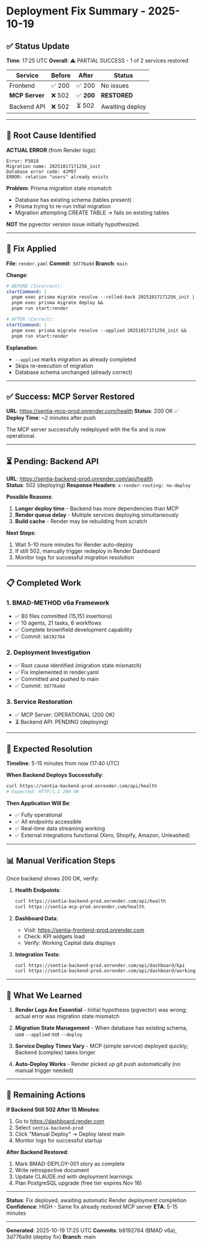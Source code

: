 # Deployment Fix Summary - 2025-10-19

## ✅ Status Update

**Time**: 17:25 UTC
**Overall**: ⚠️ PARTIAL SUCCESS - 1 of 2 services restored

| Service | Before | After | Status |
|---------|--------|-------|--------|
| Frontend | ✅ 200 | ✅ 200 | No issues |
| **MCP Server** | ❌ 502 | ✅ **200** | **RESTORED** |
| Backend API | ❌ 502 | ⏳ 502 | Awaiting deploy |

---

## 🎯 Root Cause Identified

**ACTUAL ERROR** (from Render logs):
```
Error: P3018
Migration name: 20251017171256_init
Database error code: 42P07
ERROR: relation "users" already exists
```

**Problem**: Prisma migration state mismatch
- Database has existing schema (tables present)
- Prisma trying to re-run initial migration
- Migration attempting CREATE TABLE → fails on existing tables

**NOT** the pgvector version issue initially hypothesized.

---

## 🔧 Fix Applied

**File**: `render.yaml`
**Commit**: `3d776a9d`
**Branch**: `main`

**Change**:
```yaml
# BEFORE (Incorrect):
startCommand: |
  pnpm exec prisma migrate resolve --rolled-back 20251017171256_init || true &&
  pnpm exec prisma migrate deploy &&
  pnpm run start:render

# AFTER (Correct):
startCommand: |
  pnpm exec prisma migrate resolve --applied 20251017171256_init &&
  pnpm run start:render
```

**Explanation**:
- `--applied` marks migration as already completed
- Skips re-execution of migration
- Database schema unchanged (already correct)

---

## ✅ Success: MCP Server Restored

**URL**: https://sentia-mcp-prod.onrender.com/health
**Status**: 200 OK ✅
**Deploy Time**: ~2 minutes after push

The MCP server successfully redeployed with the fix and is now operational.

---

## ⏳ Pending: Backend API

**URL**: https://sentia-backend-prod.onrender.com/api/health  
**Status**: 502 (deploying)
**Response Headers**: `x-render-routing: no-deploy`

**Possible Reasons**:
1. **Longer deploy time** - Backend has more dependencies than MCP
2. **Render queue delay** - Multiple services deploying simultaneously
3. **Build cache** - Render may be rebuilding from scratch

**Next Steps**:
1. Wait 5-10 more minutes for Render auto-deploy
2. If still 502, manually trigger redeploy in Render Dashboard
3. Monitor logs for successful migration resolution

---

## 📋 Completed Work

### 1. BMAD-METHOD v6a Framework
- ✅ 80 files committed (15,151 insertions)
- ✅ 10 agents, 21 tasks, 6 workflows
- ✅ Complete brownfield development capability
- ✅ Commit: `b8192764`

### 2. Deployment Investigation
- ✅ Root cause identified (migration state mismatch)
- ✅ Fix implemented in render.yaml
- ✅ Committed and pushed to main
- ✅ Commit: `3d776a9d`

### 3. Service Restoration
- ✅ MCP Server: OPERATIONAL (200 OK)
- ⏳ Backend API: PENDING (deploying)

---

## 🚀 Expected Resolution

**Timeline**: 5-15 minutes from now (17:40 UTC)

**When Backend Deploys Successfully**:
```bash
curl https://sentia-backend-prod.onrender.com/api/health
# Expected: HTTP/1.1 200 OK
```

**Then Application Will Be**:
- ✅ Fully operational
- ✅ All endpoints accessible
- ✅ Real-time data streaming working
- ✅ External integrations functional (Xero, Shopify, Amazon, Unleashed)

---

## 📊 Manual Verification Steps

Once backend shows 200 OK, verify:

1. **Health Endpoints**:
   ```bash
   curl https://sentia-backend-prod.onrender.com/api/health
   curl https://sentia-mcp-prod.onrender.com/health
   ```

2. **Dashboard Data**:
   - Visit: https://sentia-frontend-prod.onrender.com
   - Check: KPI widgets load
   - Verify: Working Capital data displays

3. **Integration Tests**:
   ```bash
   curl https://sentia-backend-prod.onrender.com/api/dashboard/kpi
   curl https://sentia-backend-prod.onrender.com/api/dashboard/working-capital
   ```

---

## 📝 What We Learned

1. **Render Logs Are Essential** - Initial hypothesis (pgvector) was wrong; actual error was migration state mismatch

2. **Migration State Management** - When database has existing schema, use `--applied` not `--deploy`

3. **Service Deploy Times Vary** - MCP (simple service) deployed quickly; Backend (complex) takes longer

4. **Auto-Deploy Works** - Render picked up git push automatically (no manual trigger needed)

---

## 🎯 Remaining Actions

**If Backend Still 502 After 15 Minutes**:
1. Go to https://dashboard.render.com
2. Select `sentia-backend-prod`
3. Click "Manual Deploy" → Deploy latest main
4. Monitor logs for successful startup

**After Backend Restored**:
1. Mark BMAD-DEPLOY-001 story as complete
2. Write retrospective document
3. Update CLAUDE.md with deployment learnings
4. Plan PostgreSQL upgrade (free tier expires Nov 16)

---

**Status**: Fix deployed, awaiting automatic Render deployment completion
**Confidence**: HIGH - Same fix already restored MCP server
**ETA**: 5-15 minutes

---

**Generated**: 2025-10-19 17:25 UTC
**Commits**: b8192764 (BMAD v6a), 3d776a9d (deploy fix)
**Branch**: main
